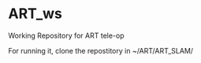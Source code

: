 # ART_ws
Working Repository for ART tele-op

For running it, clone the repostitory in ~/ART/ART_SLAM/
